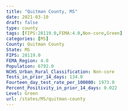 ```yaml
---
title: "Quitman County, MS"
date: 2021-03-10
draft: false
type: county
tags: [FIPS:28119.0,FEMA:4.0,Non-core,Green]
categories: [MS]
County: Quitman County
State: MS
FIPS: 28119.0
FEMA_Region: 4.0
Population: 6792.0
NCHS_Urban_Rural_Classification: Non-core
Tests_in_prior_14_days: 134.0
Fourteen_day_test_rate_per_100000: 1973.0
Percent_Positivity_in_prior_14_days: 0.022
Level: Green
url: /states/MS/quitman-county
---
```



